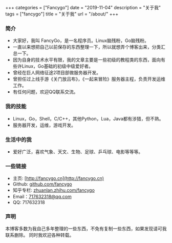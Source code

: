 +++
categories = ["Fancygo"]
date = "2019-11-04"
description = "关于我" 
tags = ["fancygo"]
title = "关于我" 
url = "/about/"
+++

### 简介
* 大家好，我叫 FancyGo，是一名程序员。Linux脑残粉，Go脑残粉。
* 一直以来想把自己以前保存的东西整理一下，所以就想弄个博客出来，分类汇总一下。
* 因为自身的技术水平有限，我的文章主要是一些初级的教程类的东西，面向有些许Linux，Go基础的初级中级爱好者。
* 曾经在巨人网络征途2项目部做服务器开发。
* 曾担任过上线手游《关门放吕布》，《一起来冒险》服务器主程，负责开发运维工作。
* 有任何问题，欢迎QQ联系交流。

### 我的技能
 * Linux，Go，Shell，C/C++，其他Python，Lua，Java都有涉猎，但不熟。
 * 服务器开发，运维，游戏开发。

### 生活中的我
 * 爱好广泛，喜欢气象、天文、生物、足球、乒乓球、电影等等等。

### 一些链接
 * 主页: [http://fancygo.cn](http://fancygo.cn)
 * Github: [github.com/fancygo](https://github.com/fancygo)
 * 知乎专栏: [zhuanlan.zhihu.com/fancygo](https://zhuanlan.zhihu.com/fancygo)
 * Email：717632318@qq.com
 * QQ: 717632318

### 声明

本博客多数为我自己多年整理的一些东西，不免有复制一些东西，如果发现请可我联系删除。
同时我欢迎各种转载。
